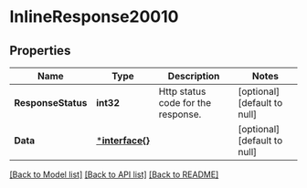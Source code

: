 # InlineResponse20010

## Properties
Name | Type | Description | Notes
------------ | ------------- | ------------- | -------------
**ResponseStatus** | **int32** | Http status code for the response. | [optional] [default to null]
**Data** | [***interface{}**](interface{}.md) |  | [optional] [default to null]

[[Back to Model list]](../README.md#documentation-for-models) [[Back to API list]](../README.md#documentation-for-api-endpoints) [[Back to README]](../README.md)

